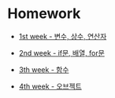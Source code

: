 # Homework

* [1st week - 변수, 상수, 연산자](./homework/1week.md)

* [2nd week - if문, 배열, for문](./homework/2week.md)

* [3th week - 함수](./homework/3week.md)

* [4th week - 오브젝트](./homework/4week.md)
